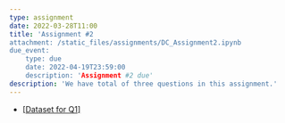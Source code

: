 ```yaml
---
type: assignment
date: 2022-03-28T11:00
title: 'Assignment #2
attachment: /static_files/assignments/DC_Assignment2.ipynb
due_event: 
    type: due
    date: 2022-04-19T23:59:00
    description: 'Assignment #2 due'
description: 'We have total of three questions in this assignment.'
---
```

- [[Dataset for Q1]](https://www.dropbox.com/s/s6dhze7z7xw3n5b/climate.csv?dl=0)
